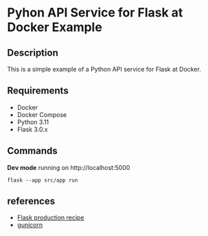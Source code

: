 # Pyhon API Service for Flask at Docker Example

## Description
This is a simple example of a Python API service for Flask at Docker.

## Requirements
- Docker
- Docker Compose
- Python 3.11
- Flask 3.0.x

## Commands

**Dev mode**
running on http://localhost:5000
```shell
flask --app src/app run
```


## references
- [Flask production recipe](https://www.toptal.com/flask/flask-production-recipes)
- [gunicorn](https://flask.palletsprojects.com/en/3.0.x/deploying/gunicorn/)
